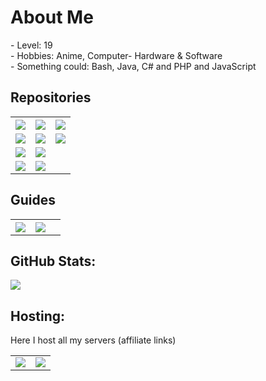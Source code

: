 <h1>About Me</h1>
- Level: 19 <br>
- Hobbies: Anime, Computer- Hardware & Software<br>
- Something could: Bash, Java, C# and PHP and JavaScript<br>
<h2>Repositories</h2>


<table>
  <tr>
    <th align="center"><a href="https://github.com/DedBash/BeamMP-Server-installer"><img src="https://img.shields.io/badge/BeamMP--Server--installer%20-OK-brightgreen?style=for-the-badge"></a></th>
    <th align="center"><a href="https://github.com/DedBash/AndroidTV-WebAPP"><img src="https://img.shields.io/badge/AndroidTV%20Web%20APP-OK-brightgreen?style=for-the-badge"></a></th>
    <th align="center"><a href="https://github.com/DedBash/Magisk-DNS-Servers"><img src="https://img.shields.io/badge/Magisk%20DNS%20Servers-OK-brightgreen?style=for-the-badge"></a></th>
  </tr>
  <tr>
    <td align="center"><a href="https://github.com/DedBash/BeamMP-Server-installer"><img src="https://github-readme-stats.vercel.app/api/pin/?username=DedBash&repo=unofficial-BeamMP-Server-installer&theme=tokyonight&hide_border=true"></a></td>
    <td align="center"><a href="https://github.com/DedBash/AndroidTV-WebAPP"><img src="https://github-readme-stats.vercel.app/api/pin/?username=DedBash&repo=AndroidTV-WebAPP&theme=tokyonight&hide_border=true"></a></td>
    <td align="center"><a href="https://github.com/DedBash/Magisk-DNS-Servers"><img src="https://github-readme-stats.vercel.app/api/pin/?username=DedBash&repo=Quad9DNS4Magisk&theme=tokyonight&hide_border=true"></a></td>
  </tr>
  </td>
    <td align="center"><a href="https://github.com/DedBash/watchface-installer"><img src="https://img.shields.io/badge/WearOS%20watchface%20installer-WIP-9cf?style=for-the-badge"></a></td>
    <td align="center"><a href="https://github.com/DedBash/yourls-discord-bot"><img src="https://img.shields.io/badge/YOURLS%20Discord%20Bot-Error-orange?style=for-the-badge"></a></td>
  </tr>
  <tr>
    <td align="center"><a href="https://github.com/DedBash/watchface-installer"><img src="https://github-readme-stats.vercel.app/api/pin/?username=DedBash&repo=watchface-installer&theme=tokyonight&hide_border=true"></a></td>
    <td align="center"><a href="https://github.com/DedBash/yourls-discord-bot"><img src="https://github-readme-stats.vercel.app/api/pin/?username=Dedbash&repo=yourls-discord-bot&theme=tokyonight&hide_border=true"></a></td>
  </tr>
</table>

<h2>Guides</h2>

<table>
  <tr>
    <th align="center"><a href="https://github.com/DedBash/Mailcow-on-aarch64-arm64"><img src="https://github-readme-stats.vercel.app/api/pin/?username=Dedbash&repo=Mailcow-on-aarch64-arm64&theme=tokyonight&hide_border=true"></a></th>
    <th align="center"><a href="https://github.com/DedBash/Mullvad-VPN-on-Fritz-Box"><img src="https://github-readme-stats.vercel.app/api/pin/?username=Dedbash&repo=Mullvad-VPN-on-Fritz-Box&theme=tokyonight&hide_border=true"></a></th>
    <th align="center"><a href="#"></a></th>
  </tr>
</table>


<h2> GitHub Stats:  </h2>

<img src="https://github-readme-stats.vercel.app/api/top-langs/?username=DedBash&theme=tokyonight&hide_border=true&include_all_commits=false&count_private=false&layout=compact">


<h2> Hosting:</h2>
Here I host all my servers (affiliate links)
<table>
  <tr>
    <td><a href="https://deinserverhost.de/store/aff.php?aff=4815"><img src="https://github.com/DedBash/dedbahs-media/blob/main/readme/host_dsh.png"></a></th>
    <td><a href="https://hetzner.cloud/?ref=YSNOAqr7PPxY"><img src="https://github.com/DedBash/dedbahs-media/blob/main/readme/host_hetzner.png"></a></th>
  </tr>
</table>
